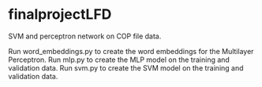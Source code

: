 # finalprojectLFD
SVM and perceptron network on COP file data.

Run word_embeddings.py to create the word embeddings for the Multilayer Perceptron.
Run mlp.py to create the MLP model on the training and validation data.
Run svm.py to create the SVM model on the training and validation data.

